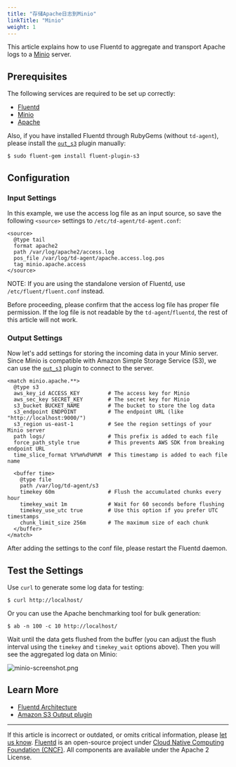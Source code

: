 ```yaml
---
title: "存储Apache日志到Minio"
linkTitle: "Minio"
weight: 1
---
```


This article explains how to use Fluentd to aggregate and transport
Apache logs to a [Minio](https://www.minio.io) server.

## Prerequisites

The following services are required to be set up correctly:

- [Fluentd](/overview/installation.md)
- [Minio](https://minio.io/download/)
- [Apache](https://httpd.apache.org/)

Also, if you have installed Fluentd through RubyGems (without
`td-agent`), please install the [`out_s3`](/plugins/output/s3.md) plugin manually:

```
$ sudo fluent-gem install fluent-plugin-s3
```

## Configuration

### Input Settings

In this example, we use the access log file as an input source, so save
the following `<source>` settings to `/etc/td-agent/td-agent.conf`:

```
<source>
  @type tail
  format apache2
  path /var/log/apache2/access.log
  pos_file /var/log/td-agent/apache.access.log.pos
  tag minio.apache.access
</source>
```

NOTE: If you are using the standalone version of Fluentd, use
`/etc/fluent/fluent.conf` instead.

Before proceeding, please confirm that the access log file has proper
file permission. If the log file is not readable by the
`td-agent`/`fluentd`, the rest of this article will not work.

### Output Settings

Now let's add settings for storing the incoming data in your Minio
server. Since Minio is compatible with Amazon Simple Storage Service
(S3), we can use the [`out_s3`](/plugins/output/s3.md) plugin to connect to the server.

```
<match minio.apache.**>
  @type s3
  aws_key_id ACCESS_KEY         # The access key for Minio
  aws_sec_key SECRET_KEY        # The secret key for Minio
  s3_bucket BUCKET_NAME         # The bucket to store the log data
  s3_endpoint ENDPOINT          # The endpoint URL (like "http://localhost:9000/")
  s3_region us-east-1           # See the region settings of your Minio server
  path logs/                    # This prefix is added to each file
  force_path_style true         # This prevents AWS SDK from breaking endpoint URL
  time_slice_format %Y%m%d%H%M  # This timestamp is added to each file name

  <buffer time>
    @type file
    path /var/log/td-agent/s3
    timekey 60m                 # Flush the accumulated chunks every hour
    timekey_wait 1m             # Wait for 60 seconds before flushing
    timekey_use_utc true        # Use this option if you prefer UTC timestamps
    chunk_limit_size 256m       # The maximum size of each chunk
  </buffer>
</match>
```

After adding the settings to the conf file, please restart the Fluentd daemon.

## Test the Settings

Use `curl` to generate some log data for testing:

```
$ curl http://localhost/
```

Or you can use the Apache benchmarking tool for bulk generation:

```
$ ab -n 100 -c 10 http://localhost/
```

Wait until the data gets flushed from the buffer (you can adjust the
flush interval using the `timekey` and `timekey_wait` options above).
Then you will see the aggregated log data on Minio:

![minio-screenshot.png](/images/minio-screenshot.png)

## Learn More

- [Fluentd Architecture](http://www.fluentd.org/architecture)
- [Amazon S3 Output plugin](/plugins/output/s3.md)

---

If this article is incorrect or outdated, or omits critical information, please [let us know](https://github.com/fluent/fluentd-docs-gitbook/issues?state=open).
[Fluentd](http://www.fluentd.org/) is an open-source project under [Cloud Native Computing Foundation (CNCF)](https://cncf.io/). All components are available under the Apache 2 License.
